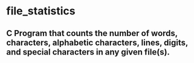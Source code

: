 # file_statistics
 
## C Program that counts the number of words, characters, alphabetic characters, lines, digits, and special characters in any given file(s).



